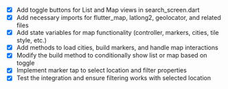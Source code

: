 - [x] Add toggle buttons for List and Map views in search_screen.dart
- [x] Add necessary imports for flutter_map, latlong2, geolocator, and related files
- [x] Add state variables for map functionality (controller, markers, cities, tile style, etc.)
- [x] Add methods to load cities, build markers, and handle map interactions
- [x] Modify the build method to conditionally show list or map based on toggle
- [x] Implement marker tap to select location and filter properties
- [x] Test the integration and ensure filtering works with selected location
